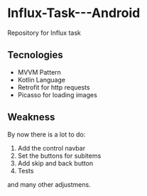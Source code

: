 # Influx-Task---Android
Repository for Influx task

## Tecnologies
- MVVM Pattern
- Kotlin Language
- Retrofit for http requests
- Picasso for loading images


## Weakness
By now there is a lot to do:

1) Add the control navbar
2) Set the buttons for subitems
3) Add skip and back button
4) Tests 

and many other adjustmens.
